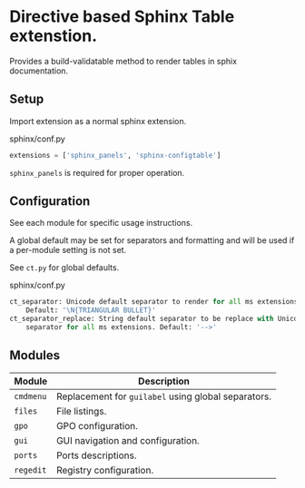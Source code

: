 # Directive based Sphinx Table extenstion.
Provides a build-validatable method to render tables in sphix documentation.

## Setup
Import extension as a normal sphinx extension.

sphinx/conf.py
```python
extensions = ['sphinx_panels', 'sphinx-configtable']
```

``sphinx_panels`` is required for proper operation.

## Configuration
See each module for specific usage instructions.

A global default may be set for separators and formatting and will be used if a
per-module setting is not set.

See `ct.py` for global defaults.

sphinx/conf.py
```python
ct_separator: Unicode default separator to render for all ms extensions.
    Default: '\N{TRIANGULAR BULLET}'
ct_separator_replace: String default separator to be replace with Unicode
    separator for all ms extensions. Default: '-->'
```

## Modules

| Module    | Description                                         |
|-----------|-----------------------------------------------------|
| `cmdmenu` | Replacement for `guilabel` using global separators. |
| `files`   | File listings.                                      |
| `gpo`     | GPO configuration.                                  |
| `gui`     | GUI navigation and configuration.                   |
| `ports`   | Ports descriptions.                                 |
| `regedit` | Registry configuration.                             | 
